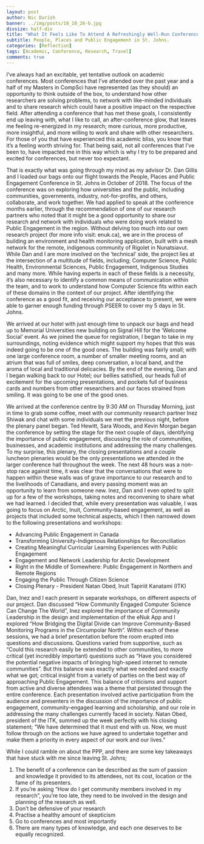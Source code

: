 ```yaml
---
layout: post
author: Nic Durish
banner: ../img/posts/18_10_26-b.jpg
divsize: half-div
title: "What It Feels Like To Attend A Refreshingly Well-Run Conference"
subtitle: People, Places and Public Engagement in St. Johns.
categories: [Reflection]
tags: [Academic, Conference, Research, Travel]
comments: true
---
```


I’ve always had an excitable, yet tentative outlook on academic conferences. Most conferences that I’ve attended over the past year and a half of my Masters in CompSci have represented (as they should) an opportunity to think outside of the box, to understand how other researchers are solving problems, to network with like-minded individuals and to share research which could have a positive impact on the respective field. After attending a conference that has met these goals, I consistently end up leaving with, what I like to call, an after-conference glow, that leaves me feeling re-energized in my research; more curious, more productive, more insightful, and more willing to work and share with other researchers. For those of you that have experienced this academic bliss, you know that it’s a feeling worth striving for. That being said, not all conferences that I’ve been to, have impacted me in this way which is why I try to be prepared and excited for conferences, but never too expectant. 

That is exactly what was going through my mind as my advisor Dr. Dan Gillis and I loaded our bags onto our flight towards the People, Places and Public Engagement Conference in St. Johns in October of 2018. The focus of the conference was on exploring how universities and the public, including communities, governments, industry, not-for-profits, and others, collaborate, and work together. We had applied to speak at the conference months earlier, through the recommendation of one of our research partners who noted that it might be a good opportunity to share our research and network with individuals who were doing work related to Public Engagement in the region. Without delving too much into our own research project (for more info visit: enuk.ca), we are in the process of building an environment and health monitoring application, built with a mesh network for the remote, indigenous community of Rigolet in Nunatsiavut. While Dan and I are more involved on the ‘technical’ side, the project lies at the intersection of a multitude of fields, including; Computer Science, Public Health, Environmental Sciences, Public Engagement, Indigenous Studies and many more. While having experts in each of these fields is a necessity, it’s also necessary to identify a common means of communication within the team, and to work to understand how Computer Science fits within each of these domains in the context of our project. After identifying the conference as a good fit, and receiving our acceptance to present, we were able to garner enough funding through PSEER to cover my 5 days in St. Johns. 

We arrived at our hotel with just enough time to unpack our bags and head up to Memorial Universities new building on Signal Hill for the ‘Welcome Social’ event. As we joined the queue for registration, I began to take in my surroundings, noting evidence which might support my hopes that this was indeed going to be one of the good ones. The building was fairly small; with one large conference room, a number of smaller meeting rooms, and an atrium that was full of smiles, deep conversation, a local band, and the aroma of local and traditional delicacies. By the end of the evening, Dan and I began walking back to our Hotel; our bellies satisfied, our heads full of excitement for the upcoming presentations, and pockets full of business cards and numbers from other researchers and our faces strained from smiling. It was going to be one of the good ones.

We arrived at the conference centre by 9:30 AM on Thursday Morning, just in time to grab some coffee, meet with our community research partner Inez Shiwak and chat with some individuals we met the previous night, before the plenary panel began. Ted Hewitt, Sara Woods, and Kevin Morgan began the conference by setting the stage for the next couple of days, identifying the importance of public engagement, discussing the role of communities, businesses, and academic institutions and addressing the many challenges. To my surprise, this plenary, the closing presentations and a couple luncheon plenaries would be the only presentations we attended in the larger conference hall throughout the week. The next 48 hours was a non-stop race against time, it was clear that the conversations that were to happen within these walls was of grave importance to our research and to the livelihoods of Canadians, and every passing moment was an opportunity to learn from someone new. Inez, Dan and I even opted to split up for a few of the workshops, taking notes and reconvening to share what we had learned. I decided that, while every presentation was valuable, I was going to focus on Arctic, Inuit, Community-based engagement, as well as projects that included some technical aspects, which I then narrowed down to the following presentations and workshops:

* Advancing Public Engagement in Canada 
* Transforming University-Indigenous Relationships for Reconciliation
* Creating Meaningful Curricular Learning Experiences with Public Engagement
* Engagement and Network Leadership for Arctic Development
* Right in the Middle of Somewhere: Public Engagement in Northern and Remote Regions
* Engaging the Public Through Citizen Science
* Closing Plenary - President Natan Obed, Inuit Tapiriit Kanatami (ITK)

Dan, Inez and I each present in separate workshops, on different aspects of our project. Dan discussed “How Community Engaged Computer Science Can Change The World”, Inez explored the importance of Community Leadership in the design and implementation of the eNuk App and I explored “How Bridging the Digital Divide can Improve Community-Based Monitoring Programs in the Circumpolar North”. Within each of these sessions, we had a brief presentation before the room erupted into questions and discussions. Questions varied from supportive, such as “Could this research easily be extended to other communities, to more critical (yet incredibly important) questions such as “Have you considered the potential negative impacts of bringing high-speed internet to remote communities”. But this balance was exactly what we needed and exactly what we got; critical insight from a variety of parties on the best way of approaching Public Engagement. This balance of criticisms and support from active and diverse attendees was a theme that persisted through the entire conference. Each presentation involved active participation from the audience and presenters in the discussion of the importance of public engagement, community-engaged learning and scholarship, and our role in addressing the many challenges currently faced in society. Natan Obed, president of the ITK, summed up the week perfectly with his closing statement; “We have determined that it must end with us. Now, we must follow through on the actions we have agreed to undertake together and make them a priority in every aspect of our work and our lives.”

While I could ramble on about the PPP, and there are some key takeaways that have stuck with me since leaving St. Johns; 
1. The benefit of a conference can be described as the sum of passion and knowledge it provided to its attendees, not its cost, location or the fame of its presenters. 
2. If you’re asking “How do I get community members involved in my research”, you’re too late, they need to be involved in the design and planning of the research as well. 
3. Don’t be defensive of your research 
4. Practise a healthy amount of skepticism
5. Go to conferences and most importantly 
6. There are many types of knowledge, and each one deserves to be equally recognized. 